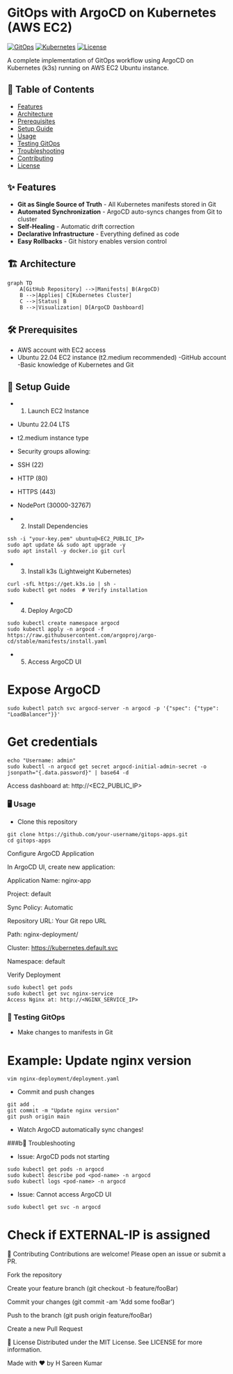 # GitOps with ArgoCD on Kubernetes (AWS EC2)

[![GitOps](https://img.shields.io/badge/GitOps-Enabled-brightgreen)](https://argoproj.github.io/argo-cd/)
[![Kubernetes](https://img.shields.io/badge/Kubernetes-v1.25+-blue)](https://k3s.io/)
[![License](https://img.shields.io/badge/License-MIT-green)](LICENSE)

A complete implementation of GitOps workflow using ArgoCD on Kubernetes (k3s) running on AWS EC2 Ubuntu instance.

## 📌 Table of Contents
- [Features](#-features)
- [Architecture](#-architecture)
- [Prerequisites](#-prerequisites)
- [Setup Guide](#-setup-guide)
- [Usage](#-usage)
- [Testing GitOps](#-testing-gitops)
- [Troubleshooting](#-troubleshooting)
- [Contributing](#-contributing)
- [License](#-license)

## ✨ Features
- **Git as Single Source of Truth** - All Kubernetes manifests stored in Git
- **Automated Synchronization** - ArgoCD auto-syncs changes from Git to cluster
- **Self-Healing** - Automatic drift correction
- **Declarative Infrastructure** - Everything defined as code
- **Easy Rollbacks** - Git history enables version control

## 🏗 Architecture
```mermaid
graph TD
    A[GitHub Repository] -->|Manifests| B(ArgoCD)
    B -->|Applies| C[Kubernetes Cluster]
    C -->|Status| B
    B -->|Visualization| D[ArgoCD Dashboard]
```
## 🛠 Prerequisites
- AWS account with EC2 access
- Ubuntu 22.04 EC2 instance (t2.medium recommended)
-GitHub account
-Basic knowledge of Kubernetes and Git

## 🚀 Setup Guide
- 1. Launch EC2 Instance
- Ubuntu 22.04 LTS
- t2.medium instance type
- Security groups allowing:
- SSH (22)
- HTTP (80)
- HTTPS (443)
- NodePort (30000-32767)

- 2. Install Dependencies
````
ssh -i "your-key.pem" ubuntu@<EC2_PUBLIC_IP>
sudo apt update && sudo apt upgrade -y
sudo apt install -y docker.io git curl
````
- 3. Install k3s (Lightweight Kubernetes)
```
curl -sfL https://get.k3s.io | sh -
sudo kubectl get nodes  # Verify installation
```
- 4. Deploy ArgoCD
```
sudo kubectl create namespace argocd
sudo kubectl apply -n argocd -f https://raw.githubusercontent.com/argoproj/argo-cd/stable/manifests/install.yaml
```
- 5. Access ArgoCD UI
# Expose ArgoCD
```
sudo kubectl patch svc argocd-server -n argocd -p '{"spec": {"type": "LoadBalancer"}}'
```
# Get credentials
```
echo "Username: admin"
sudo kubectl -n argocd get secret argocd-initial-admin-secret -o jsonpath="{.data.password}" | base64 -d
```
Access dashboard at: http://<EC2_PUBLIC_IP>

### 🖥 Usage
- Clone this repository

````
git clone https://github.com/your-username/gitops-apps.git
cd gitops-apps
````
Configure ArgoCD Application

In ArgoCD UI, create new application:

Application Name: nginx-app

Project: default

Sync Policy: Automatic

Repository URL: Your Git repo URL

Path: nginx-deployment/

Cluster: https://kubernetes.default.svc

Namespace: default

Verify Deployment

```
sudo kubectl get pods
sudo kubectl get svc nginx-service
Access Nginx at: http://<NGINX_SERVICE_IP>
```

### 🔄 Testing GitOps
- Make changes to manifests in Git
# Example: Update nginx version
````
vim nginx-deployment/deployment.yaml
````
- Commit and push changes

```
git add .
git commit -m "Update nginx version"
git push origin main
```
- Watch ArgoCD automatically sync changes!

###b🐛 Troubleshooting
- Issue: ArgoCD pods not starting

```
sudo kubectl get pods -n argocd
sudo kubectl describe pod <pod-name> -n argocd
sudo kubectl logs <pod-name> -n argocd
```
- Issue: Cannot access ArgoCD UI

```
sudo kubectl get svc -n argocd
```
# Check if EXTERNAL-IP is assigned
🤝 Contributing
Contributions are welcome! Please open an issue or submit a PR.

Fork the repository

Create your feature branch (git checkout -b feature/fooBar)

Commit your changes (git commit -am 'Add some fooBar')

Push to the branch (git push origin feature/fooBar)

Create a new Pull Request

📜 License
Distributed under the MIT License. See LICENSE for more information.

Made with ❤️ by H Sareen Kumar 
